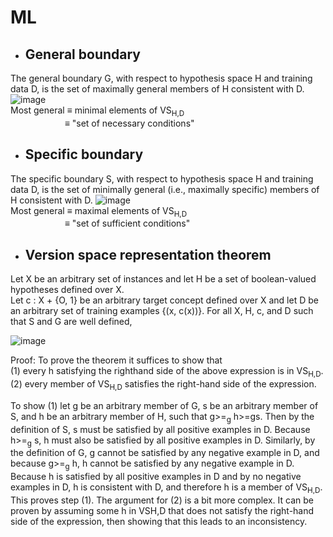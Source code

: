 # ML

- ## General boundary
The general boundary G, with respect to hypothesis space H and training
data D, is the set of maximally general members of H consistent with D.<br>
![image](https://user-images.githubusercontent.com/64849889/141343101-4d2d2b51-c818-4cb7-90c6-9ba54ab0ef7f.png)<br>
Most general ≡ minimal elements of VS<sub>H,D</sub><br>
                  &nbsp;&nbsp;&nbsp;&nbsp;&nbsp;&nbsp;&nbsp;&nbsp;&nbsp;&nbsp;&nbsp;&nbsp;&nbsp;&nbsp;&nbsp;&nbsp;&nbsp;&nbsp;&nbsp;&nbsp;&nbsp;&nbsp;≡ "set of necessary conditions"




- ## Specific boundary
The specific boundary S, with respect to hypothesis space H and training
data D, is the set of minimally general (i.e., maximally specific) members of H
consistent with D.
![image](https://user-images.githubusercontent.com/64849889/141343196-c04aba58-7945-46b8-9286-7280eb1418dc.png)<br>
Most general ≡ maximal elements of VS<sub>H,D</sub><br>
              &nbsp;&nbsp;&nbsp;&nbsp;&nbsp;&nbsp;&nbsp;&nbsp;&nbsp;&nbsp;&nbsp;&nbsp;&nbsp;&nbsp;&nbsp;&nbsp;&nbsp;&nbsp;&nbsp;&nbsp;&nbsp;&nbsp;≡ "set of sufficient conditions"

- ## Version space representation theorem
Let X be an arbitrary set of instances and let H be a set of boolean-valued hypotheses defined over X.<br> Let c : X + {O, 1} be an arbitrary target concept defined over X and let D be an arbitrary set of training examples {(x, c(x))}. For all X, H, c, and D such that S and G are well defined, 

![image](https://user-images.githubusercontent.com/64849889/141342831-5dc12c05-0cc7-4e7d-b923-3a6fcabb757f.png)

Proof: To prove the theorem it suffices to show that<br>
(1) every h satisfying the righthand side of the above expression is in VS<sub>H,D</sub>.<br>
(2) every member of  VS<sub>H,D</sub> satisfies the right-hand side of the expression.<br>

To show (1) let g be an arbitrary member of G, s be an arbitrary member of S, and h be an arbitrary member of H, such that g>=<sub>g</sub> h>=gs. Then by the definition of S, s must be satisfied by all positive examples in D. Because h>=<sub>g</sub> s, h must also be satisfied by all positive examples in D. Similarly, by the definition of G, g cannot be satisfied by any negative example in D, and because g>=<sub>g</sub> h, h cannot be satisfied by any negative example in D. Because h is satisfied by all positive examples in D and by no negative examples in D, h is consistent with D, and therefore h is a member of VS<sub>H,D</sub>.
This proves step (1). The argument for (2) is a bit more complex. It can be proven by assuming some h in  VSH,D that does not satisfy the right-hand side of the expression, then showing that this leads to an inconsistency.
